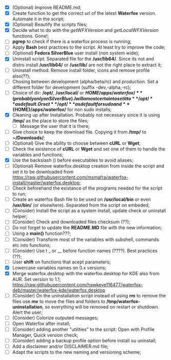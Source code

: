 - [X] \(Optional) Improve README.md;
- [X] Create function to get the correct url of the latest **Waterfox** version. Automate it in the script;
- [X] \(Optional) Beautify the scripts files;
- [X] Decide what to do with the *getWFXVersion* and *getLocalWFXVersion* functions. Gone!;
- [ ] **pgrep** to check if there is a waterfox process is running;
- [ ] Apply **Bash** best practices to the script. At least try to improve the code;
- [ ] \(Optional) **Fedora SilverBlue** user install (non system wide);
- [X] Uninstall script. Separated file for the **/usr/lib64/**. Since its not and distro install **/usr/lib64/** or **/usr/lib/** are not the right place to extract it;
- [ ] Uninstall method: Remove install folder, icons and remove profile also(??);
- [ ] Chosing between development (alpha/beta/rc) and production. Set a different folder for development (suffix -dev,-alpha,-rc);
- [ ] Choice of dir: **/opt/**, **/usr/local/** or **${HOME}/apps/waterfox/** (probably only on SilverBlue). I will amost certain to set it to **/opt/** as default. Or set **/opt/** as default for sudo and **${HOME}/apps/waterfox/** for non sudo installs;
- [x] Cleaning up after Installation. Probably not necessary since it is using **/tmp/** as the place to store the files;
	- [ ] Message the user that it is there;
- [ ] Give choice to keep the download file. Copying it from **/tmp/** to **~/Downloads/**;
- [ ] \(Optional) Give the ability to choose between **cURL** or **Wget**;
- [ ] Check the existence of **cURL** or **Wget** and set one of them to handle the variables and functions;
- [x] Use the backslash (\) before executables to avoid aliases;
- [ ] \(Optional) Remove waterfox.desktop creation from inside the script and set it to be downloaded from  
https://raw.githubusercontent.com/msmafra/waterfox-install/master/waterfox.desktop;
- [ ] Check beforehand the existance of the programs needed for the script to run;
- [ ] Create an waterfox Bash file to be used on **/usr/local/bin** or even **/usr/bin/** (or elsewhere). Separated from the script on embeded;
- [ ] \(Consider) Install the script as a system install, update check or uninstall helper;
- [ ] \(Consider) Check and downloaded files checksum (??);
- [ ] Do not forget to update the **README.MD** file with the new information;
- [ ] Using a **main()** function???;
- [ ] \(Consider) Transform most of the variables with subshell, commands etc into functions;
- [ ] \(Consider) Use t _ or __ before function names (????). Best practices (??);
- [ ] User **shift** on functions that acept parameters;
- [x] Lowercase variables names on 0.x versions;
- [x] Merge waterfox.desktop with the waterfox.desktop for KDE also from AUR. Set version to 1.1;  
https://raw.githubusercontent.com/hawkeye116477/waterfox-deb/master/waterfox-kde/waterfox.desktop
- [ ] \(Consider) On the uninstallation script instead of using **rm** to remove the files use **mv** to move the files and folders to **/tmp/waterfox-uninstallation**, so everything will be removed on restart or shutdown. Alert the user;
- [ ] \(Consider) Colorize outputed messages;
- [ ] Open Waterfox after install;
- [ ] \(Consider) adding another "utilities" to the script: Open with Profile Manager, Quick version check;
- [ ] \(Consider) adding a backup profile option before install ou uninstall;
- [ ] Add a disclaimer and/or DISCLAIMER.md file;
- [ ] Adapt the scripts to the new naming and versioning scheme;
